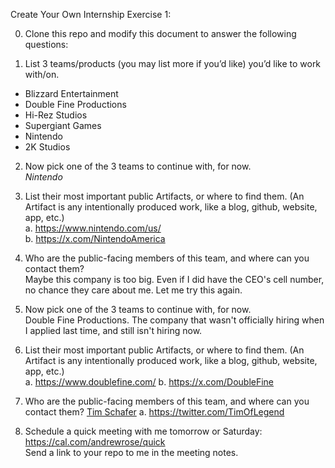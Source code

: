 Create Your Own Internship Exercise 1:

0. Clone this repo and modify this document to answer the following questions:  

1. List 3 teams/products (you may list more if you’d like) you’d like to work with/on.  
  - Blizzard Entertainment  
  - Double Fine Productions  
  - Hi-Rez Studios  
  - Supergiant Games  
  - Nintendo  
  - 2K Studios  
2. Now pick one of the 3 teams to continue with, for now.  
*Nintendo*  
3. List their most important public Artifacts, or where to find them. (An Artifact is any intentionally produced work, like a blog, github, website, app, etc.)  
  a. https://www.nintendo.com/us/  
  b. https://x.com/NintendoAmerica  
  
4. Who are the public-facing members of this team, and where can you contact them?  
  Maybe this company is too big. Even if I did have the CEO's cell number, no chance they care about me. Let me try this again.

2. Now pick one of the 3 teams to continue with, for now.  
  Double Fine Productions. The company that wasn't officially hiring when I applied last time, and still isn't hiring now.  
3. List their most important public Artifacts, or where to find them. (An Artifact is any intentionally produced work, like a blog, github, website, app, etc.)  
  a. https://www.doublefine.com/
  b. https://x.com/DoubleFine
  
4. Who are the public-facing members of this team, and where can you contact them?
  [Tim Schafer](https://www.doublefine.com/about/tim)
  a. https://twitter.com/TimOfLegend


5. Schedule a quick meeting with me tomorrow or Saturday: https://cal.com/andrewrose/quick  
	Send a link to your repo to me in the meeting notes.
